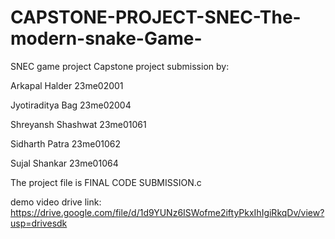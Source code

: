 # CAPSTONE-PROJECT-SNEC-The-modern-snake-Game-
SNEC game project Capstone project submission
by:

Arkapal Halder 23me02001

Jyotiraditya Bag 23me02004

Shreyansh Shashwat 23me01061

Sidharth Patra 23me01062

Sujal Shankar 23me01064

The project file is FINAL CODE SUBMISSION.c

demo video drive link:
https://drive.google.com/file/d/1d9YUNz6ISWofme2iftyPkxIhIgiRkqDv/view?usp=drivesdk
